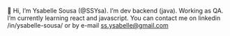 👋 Hi, I’m Ysabelle Sousa (@SSYsa).
I’m dev backend (java). Working as QA.
I’m currently learning react and javascript.
You can contact me on linkedin /in/ysabelle-sousa/ or by e-mail ss.ysabelle@gmail.com

